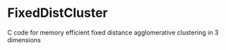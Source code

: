 FixedDistCluster
================

C code for memory efficient fixed distance agglomerative clustering in 3 dimensions
